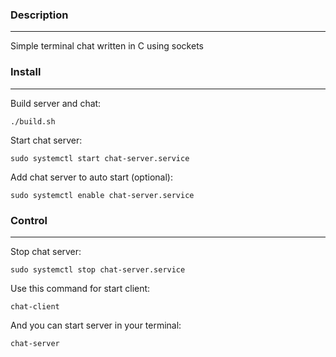 ### Description
____
Simple terminal chat written in C using sockets
### Install
____
Build server and chat:
```
./build.sh
```
Start chat server:
```
sudo systemctl start chat-server.service 
```
Add chat server to auto start (optional):
```
sudo systemctl enable chat-server.service
```
### Control
____
Stop chat server:
```
sudo systemctl stop chat-server.service
```
Use this command for start client:
```
chat-client
```
And you can start server in your terminal:
```
chat-server
```
